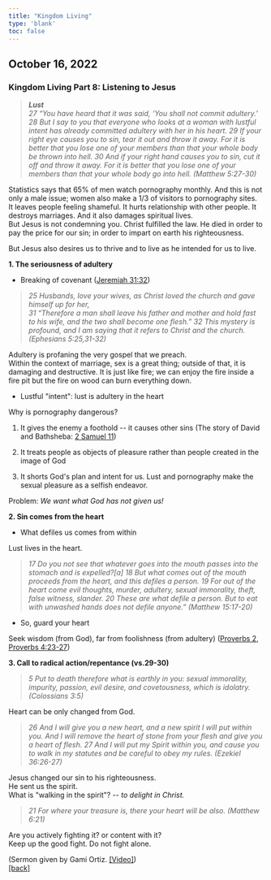 ```yaml
---
title: "Kingdom Living"
type: 'blank'
toc: false
---
```


## October 16, 2022
### Kingdom Living Part 8: Listening to Jesus

>_**Lust**_  
>_27 “You have heard that it was said, ‘You shall not commit adultery.’ 28 But I say to you that everyone who looks at a woman with lustful intent has already committed adultery with her in his heart. 29 If your right eye causes you to sin, tear it out and throw it away. For it is better that you lose one of your members than that your whole body be thrown into hell. 30 And if your right hand causes you to sin, cut it off and throw it away. For it is better that you lose one of your members than that your whole body go into hell. (Matthew 5:27-30)_

Statistics says that 65% of men watch pornography monthly. And this is not only a male issue; women also make a 1/3 of visitors to pornography sites.\
It leaves people feeling shameful. It hurts relationship with other people. It destroys marriages. And it also damages spiritual lives.\
But Jesus is not condemning you. Christ fulfilled the law. He died in order to pay the price for our sin; in order to impart on earth his righteousness.

But Jesus also desires us to thrive and to live as he intended for us to live.

**1. The seriousness of adultery**

- Breaking of covenant ([Jeremiah 31:32](https://www.biblegateway.com/passage/?search=Jeremiah+31%3A32&version=ESV))

>_25 Husbands, love your wives, as Christ loved the church and gave himself up for her,_  
>_31 “Therefore a man shall leave his father and mother and hold fast to his wife, and the two shall become one flesh.” 32 This mystery is profound, and I am saying that it refers to Christ and the church. (Ephesians 5:25,31-32)_

Adultery is profaning the very gospel that we preach.\
Within the context of marriage, sex is a great thing; outside of that, it is damaging and destructive. It is just like fire; we can enjoy the fire inside a fire pit but the fire on wood can burn everything down.

- Lustful "intent": lust is adultery in the heart

Why is pornography dangerous?

1) It gives the enemy a foothold -- it causes other sins (The story of David and Bathsheba: [2 Samuel 11](https://www.biblegateway.com/passage/?search=2+Samuel+11&version=ESV))

2) It treats people as objects of pleasure rather than people created in the image of God

3) It shorts God's plan and intent for us. Lust and pornography make the sexual pleasure as a selfish endeavor.

Problem: _We want what God has not given us!_

**2. Sin comes from the heart**

- What defiles us comes from within

Lust lives in the heart.

>_17 Do you not see that whatever goes into the mouth passes into the stomach and is expelled?[a] 18 But what comes out of the mouth proceeds from the heart, and this defiles a person. 19 For out of the heart come evil thoughts, murder, adultery, sexual immorality, theft, false witness, slander. 20 These are what defile a person. But to eat with unwashed hands does not defile anyone.” (Matthew 15:17-20)_

- So, guard your heart

Seek wisdom (from God), far from foolishness (from adultery) ([Proverbs 2](https://www.biblegateway.com/passage/?search=proverbs+2&version=ESV), [Proverbs 4:23-27](https://www.biblegateway.com/passage/?search=proverbs+4%3A23-27&version=ESV))

**3. Call to radical action/repentance (vs.29-30)**

>_5 Put to death therefore what is earthly in you: sexual immorality, impurity, passion, evil desire, and covetousness, which is idolatry. (Colossians 3:5)_

Heart can be only changed from God.

>_26 And I will give you a new heart, and a new spirit I will put within you. And I will remove the heart of stone from your flesh and give you a heart of flesh. 27 And I will put my Spirit within you, and cause you to walk in my statutes and be careful to obey my rules. (Ezekiel 36:26-27)_

Jesus changed our sin to his righteousness.\
He sent us the spirit.\
What is "walking in the spirit"? -- _to delight in Christ._

>_21 For where your treasure is, there your heart will be also. (Matthew 6:21)_

Are you actively fighting it? or content with it?\
Keep up the good fight. Do not fight alone.

(Sermon given by Gami Ortiz. [[Video]](https://youtu.be/s4G47L5GoQc?t=1475))\
[[back]](../../personal)
